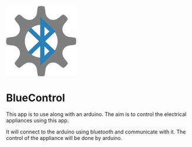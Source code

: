 <img src = "https://github.com/ParadoxZero/BlueControl/blob/master/app/src/main/res/mipmap-xxhdpi/ic_launcher.png">
<b><h1>BlueControl</h1></b>


This app is to use along with an arduino. The aim is to control the electrical appliances using this app. 

It will connect to the arduino using bluetooth and communicate with it.
The control of the appliance will be done by arduino.
